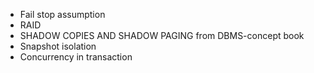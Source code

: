 - Fail stop assumption
- RAID
- SHADOW COPIES AND SHADOW PAGING from DBMS-concept book
- Snapshot isolation
- Concurrency in transaction

